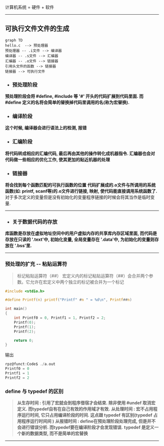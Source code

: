 计算机系统 = 硬件 + 软件

- - -

## 可执行文件文件的生成

```mermaid
graph TD
hello.c  --> 预处理器
预处理器 -- .i文件 --> 编译器
编译器 -- .s文件 --> 汇编器
汇编器 -- .o文件 --> 链接器
引用头文件的函数 --> 链接器
链接器 --> 可执行文件
```

- ### 预处理阶段
**预处理阶段会将 #define, #include 等 '#' 开头的代码扩展到代码里面. 而 #define 定义的名将会简单的替换掉代码里调用的名(称为宏替换).**

- ### 编译阶段
**这个时候, 编译器会进行语法上的检测, 报错**

- ### 汇编阶段
**将代码转成相应的汇编代码, 最后再由其他的操作转化成机器指令. 汇编器也会对代码做一些相应的优化工作, 使其更加的贴近机器的处理**

- ### 链接器
**将会找到每个函数匹配的可执行函数的位置**
**代码扩展成的.o文件与所调用的系统函数(如: printf, scanf等)的.o文件进行链接, 映射, 使代码能直接调用系统函数了.**
对于多次定义的变量但是没有初始化的变量程序链接的时候会将其当作是临时变量.

- - -
- ### 关于数据代码的存放
**库函数是存放在虚拟地址空间中的用户虚拟内存的共享库内存区域里面, 而代码是存放在只读的 '.text'中, 初始化变量, 全局变量存在 '.data'中, 为初始化的变量则存放在 '.bss'里.**

- - -
### 预处理的扩充 -- 粘贴运算符

> 标记粘贴运算符（##）
> 宏定义内的标记粘贴运算符（##）会合并两个参数。它允许在宏定义中两个独立的标记被合并为一个标记

```c
#include <stdio.h>

#define Printf(n) printf("Printf" #n " = %d\n", Printf##n)

int main()
{
    int Printf0 = 0, Printf1 = 1, Printf2 = 2;
    Printf(0);
    Printf(1);
    Printf(2);

    return 0;
}
```
输出
```c
rpz@funct:Code$ ./a.out
Printf0 = 0
Printf1 = 1
Printf2 = 2
```

### define 与 typedef 的区别

> **从生存时间 : 引用了宏就会到程序借宿才会结束. 除非使用 #undef 取消宏定义. 而typedef自有在自己有效的作用域才有效.**
> **从处理时间 : 宏不占用程序运行时间, 它只占用编译阶段的时间. 这点跟 typedef 有区别(typedef 占用程序运行时间间 )**
> **从报错时间 : define在预处理阶段处理完成, 但是并不会进行错误分析. 而typedef要在编译阶段才会发现错误.**
> **typedef 是定义一个新的数据类型, 而不是简单的宏替换**
- - -




